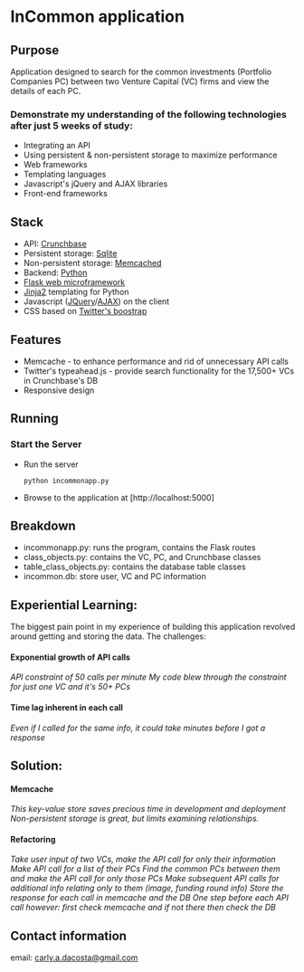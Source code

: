 # InCommon application

## Purpose

Application designed to search for the common investments (Portfolio Companies PC) between two Venture Capital (VC) firms and view the details of each PC.

### Demonstrate my understanding of the following technologies after just 5 weeks of study:
* Integrating an API
* Using persistent & non-persistent storage to maximize performance
* Web frameworks
* Templating languages
* Javascript's jQuery and AJAX libraries
* Front-end frameworks

## Stack

* API: [Crunchbase](https://developer.crunchbase.com/)
* Persistent storage: [Sqlite](http://www.sqlite.org/)
* Non-persistent storage: [Memcached](http://memcached.org/)
* Backend: [Python](https://www.python.org/)
* [Flask web microframework](http://flask.pocoo.org/)
* [Jinja2](http://jinja.pocoo.org/docs/dev/) templating for Python
* Javascript ([JQuery](http://jquery.com/)/[AJAX](http://api.jquery.com/category/ajax/)) on the client
* CSS based on [Twitter's boostrap](http://twitter.github.com/bootstrap/)

## Features

* Memcache - to enhance performance and rid of unnecessary API calls
* Twitter's typeahead.js - provide search functionality for the 17,500+ VCs in Crunchbase's DB
* Responsive design

## Running
### Start the Server
* Run the server
    ```
    python incommonapp.py
    ```
* Browse to the application at [http://localhost:5000]

## Breakdown
* incommonapp.py: runs the program, contains the Flask routes
* class_objects.py:  contains the VC, PC, and Crunchbase classes
* table_class_objects.py:  contains the database table classes
* incommon.db:  store user, VC and PC information


## Experiential Learning:

The biggest pain point in my experience of building this application revolved around getting and storing the data.  The challenges:

#### Exponential growth of API calls
*API constraint of 50 calls per minute*
*My code blew through the constraint for just one VC and it's 50+ PCs*

#### Time lag inherent in each call
*Even if I called for the same info, it could take minutes before I got a response*


## Solution:

#### Memcache
*This key-value store saves precious time in development and deployment*
*Non-persistent storage is great, but limits examining relationships.*

#### Refactoring
*Take user input of two VCs, make the API call for only their information*
*Make API call for a list of their PCs*
*Find the common PCs between them and make the API call for only those PCs*
*Make subsequent API calls for additional info relating only to them (image, funding round info)*
*Store the response for each call in  memcache and the DB*
*One step before each API call however: first check memcache and if not there then check the DB*

Contact information
---------------------------------
email: carly.a.dacosta@gmail.com